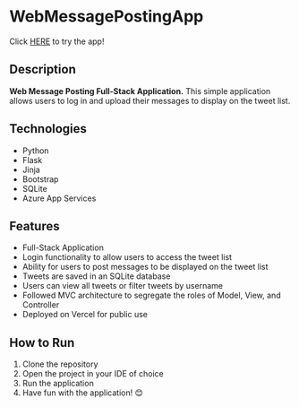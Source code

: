 # WebMessagePostingApp

Click [HERE](https://web-msgposting-app-xyz.azurewebsites.net/) to try the app!

## Description

**Web Message Posting Full-Stack Application.** This simple application allows users to log in and upload their messages to display on the tweet list.  

## Technologies

- Python
- Flask
- Jinja
- Bootstrap
- SQLite
- Azure App Services

## Features

- Full-Stack Application
- Login functionality to allow users to access the tweet list
- Ability for users to post messages to be displayed on the tweet list
- Tweets are saved in an SQLite database
- Users can view all tweets or filter tweets by username
- Followed MVC architecture to segregate the roles of Model, View, and Controller
- Deployed on Vercel for public use

## How to Run

1. Clone the repository
2. Open the project in your IDE of choice
3. Run the application
4. Have fun with the application! 😊

